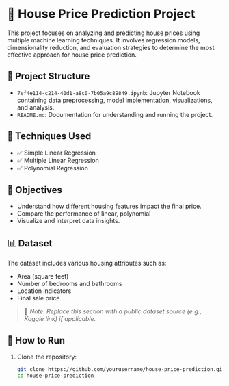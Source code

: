 # 🏡 House Price Prediction Project

This project focuses on analyzing and predicting house prices using multiple machine learning techniques. It involves regression models, dimensionality reduction, and evaluation strategies to determine the most effective approach for house price prediction.

## 📁 Project Structure

- `7ef4e114-c214-40d1-a8c0-7b05a9c89849.ipynb`: Jupyter Notebook containing data preprocessing, model implementation, visualizations, and analysis.
- `README.md`: Documentation for understanding and running the project.

## 📌 Techniques Used

- ✅ Simple Linear Regression  
- ✅ Multiple Linear Regression  
- ✅ Polynomial Regression  

## 🧠 Objectives

- Understand how different housing features impact the final price.
- Compare the performance of linear, polynomial
- Visualize and interpret data insights.

## 📊 Dataset

The dataset includes various housing attributes such as:
- Area (square feet)
- Number of bedrooms and bathrooms
- Location indicators
- Final sale price

> 📌 *Note: Replace this section with a public dataset source (e.g., Kaggle link) if applicable.*

## 🚀 How to Run

1. Clone the repository:
   ```bash
   git clone https://github.com/yourusername/house-price-prediction.git
   cd house-price-prediction
